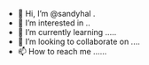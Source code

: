 - 👋 Hi, I’m @sandyhal .
- 👀 I’m interested in ..
- 🌱 I’m currently learning .....
- 💞️ I’m looking to collaborate on ....
- 📫 How to reach me ......

<!---
sandyhal/sandyhal is a ✨ special ✨ repository because its `README.md` (this file) appears on your GitHub profile.
You can click the Preview link to take a look at your changes.
--->
